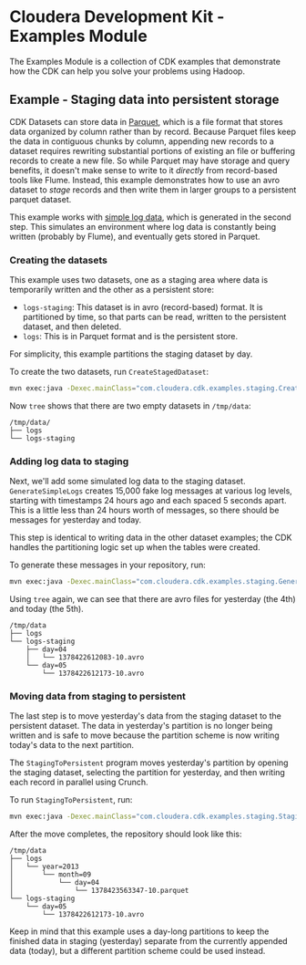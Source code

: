 # Cloudera Development Kit - Examples Module

The Examples Module is a collection of CDK examples that demonstrate how the
CDK can help you solve your problems using Hadoop.

## Example - Staging data into persistent storage

CDK Datasets can store data in [Parquet][par], which is a file format that
stores data organized by column rather than by record. Because Parquet files
keep the data in contiguous chunks by column, appending new records to a
dataset requires rewriting substantial portions of existing an file or
buffering records to create a new file. So while Parquet may have storage and
query benefits, it doesn't make sense to write to it _directly_ from
record-based tools like Flume. Instead, this example demonstrates how to use an
avro dataset to _stage_ records and then write them in larger groups to a
persistent parquet dataset.

This example works with [simple log data][schema], which is generated in the
second step. This simulates an environment where log data is constantly being
written (probably by Flume), and eventually gets stored in Parquet.

[par]: http://parquet.io/
[schema]: https://github.com/cloudera/cdk-examples/blob/staging-example/dataset-staging/src/main/resources/simple-log.avsc

### Creating the datasets

This example uses two datasets, one as a staging area where data is temporarily
written and the other as a persistent store:

* `logs-staging`: This dataset is in avro (record-based) format. It is
  partitioned by time, so that parts can be read, written to the persistent
  dataset, and then deleted.
* `logs`: This is in Parquet format and is the persistent store.

For simplicity, this example partitions the staging dataset by day.

To create the two datasets, run `CreateStagedDataset`:
```bash
mvn exec:java -Dexec.mainClass="com.cloudera.cdk.examples.staging.CreateStagedDataset"
```

Now `tree` shows that there are two empty datasets in `/tmp/data`:
```
/tmp/data/
├── logs
└── logs-staging
```

### Adding log data to staging

Next, we'll add some simulated log data to the staging dataset.
`GenerateSimpleLogs` creates 15,000 fake log messages at various log levels,
starting with timestamps 24 hours ago and each spaced 5 seconds apart. This is
a little less than 24 hours worth of messages, so there should be messages for
yesterday and today.

This step is identical to writing data in the other dataset examples; the CDK
handles the partitioning logic set up when the tables were created.

To generate these messages in your repository, run:
```bash
mvn exec:java -Dexec.mainClass="com.cloudera.cdk.examples.staging.GenerateSimpleLogs"
```

Using `tree` again, we can see that there are avro files for yesterday (the
4th) and today (the 5th).
```
/tmp/data
├── logs
└── logs-staging
    ├── day=04
    │   └── 1378422612083-10.avro
    └── day=05
        └── 1378422612173-10.avro
```

### Moving data from staging to persistent

The last step is to move yesterday's data from the staging dataset to the
persistent dataset. The data in yesterday's partition is no longer being
written and is safe to move because the partition scheme is now writing today's
data to the next partition.

The `StagingToPersistent` program moves yesterday's partition by opening
the staging dataset, selecting the partition for yesterday, and then writing
each record in parallel using Crunch.

To run `StagingToPersistent`, run:

```bash
mvn exec:java -Dexec.mainClass="com.cloudera.cdk.examples.staging.StagingToPersistent"
```

After the move completes, the repository should look like this:
```
/tmp/data
├── logs
│   └── year=2013
│       └── month=09
│           └── day=04
│               └── 1378423563347-10.parquet
└── logs-staging
    └── day=05
        └── 1378422612173-10.avro
```

Keep in mind that this example uses a day-long partitions to keep the finished
data in staging (yesterday) separate from the currently appended data (today),
but a different partition scheme could be used instead.
